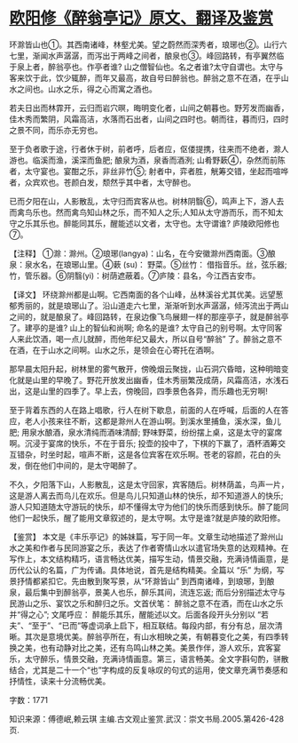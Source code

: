 # [欧阳修《醉翁亭记》原文、翻译及鉴赏](https://www.vrrw.net/wx/14139.html)

环滁皆山也①。其西南诸峰，林壑尤美。望之蔚然而深秀者，琅琊也②。山行六七里，渐闻水声潺潺，而泻出于两峰之间者，酿泉也③。峰回路转，有亭翼然临于泉上者，醉翁亭也。作亭者谁? 山之僧智仙也。名之者谁?太守自谓也。太守与客来饮于此，饮少辄醉，而年又最高，故自号曰醉翁也。醉翁之意不在酒，在乎山水之间也。山水之乐，得之心而寓之酒也。

若夫日出而林霏开，云归而岩穴暝，晦明变化者，山间之朝暮也。野芳发而幽香，佳木秀而繁阴，风霜高洁，水落而石出者，山间之四时也。朝而往，暮而归，四时之景不同，而乐亦无穷也。

至于负者歌于途，行者休于树，前者呼，后者应，伛偻提携，往来而不绝者，滁人游也。临溪而渔，溪深而鱼肥; 酿泉为酒，泉香而酒洌; 山肴野蔌④，杂然而前陈者，太守宴也。宴酣之乐，非丝非竹⑤; 射者中，弈者胜，觥筹交错，坐起而喧哗者，众宾欢也。苍颜白发，颓然乎其中者，太守醉也。

已而夕阳在山，人影散乱，太守归而宾客从也。树林阴翳⑥，鸣声上下，游人去而禽鸟乐也。然而禽鸟知山林之乐，而不知人之乐;人知从太守游而乐，而不知太守之乐其乐也。醉能同其乐，醒能述以文者，太守也。太守谓谁? 庐陵欧阳修也⑦。



【注释】 ①滁：滁州。②琅琊(langya)：山名，在今安徽滁州西南面。③酿泉：泉水名，在琅琊山里。④蔌 (su)： 野菜。⑤丝竹： 借指音乐。丝，弦乐器; 竹，管乐器。⑥阴翳(yi)：树荫遮蔽着。⑦庐陵：县名，今江西吉安市。

【译文】 环绕滁州都是山啊。它西南面的各个山峰，丛林溪谷尤其优美。远望葱郁秀丽的，就是琅琊山了。沿山道走六七里，渐渐听到水声潺潺，倾泻流出于两山之间的，就是酿泉了。峰回路转，在泉边像飞鸟展翅一样的那座亭子，就是醉翁亭了。建亭的是谁? 山上的智仙和尚啊; 命名的是谁? 太守自己的别号啊。太守同客人来此饮酒，喝一点儿就醉，而他年纪又最大，所以自号“醉翁” 了。醉翁之意不在酒，在于山水之间啊。山水之乐，是领会在心寄托在酒啊。

那早晨太阳升起，树林里的雾气散开，傍晚烟云聚拢，山石洞穴昏暗，这种明暗变化就是山里的早晚了。野花开放发出幽香，佳木秀丽繁茂成荫，风霜高洁，水浅石出，这是山里的四季了。早上去，傍晚回，四季景色各异，而乐趣也无穷啊!

至于背着东西的人在路上唱歌，行人在树下歇息，前面的人在呼喊，后面的人在答应，老人小孩来往不断，这都是滁州人在游山啊。到溪水里捕鱼，溪水深，鱼儿肥; 用泉水酿酒，泉水清纯而酒味清醇; 野味野菜，纷纷摆上桌，这是太守的宴席啊。沉浸于宴席的快乐，不在于音乐; 投壶的投中了，下棋的下赢了，酒杯酒筹交互错杂，时坐时起，喧声不断，这是各位宾客在欢乐啊。苍老的容颜，花白的头发，倒在他们中间的，是太守喝醉了。

不久，夕阳落下山，人影散乱，这是太守回家，宾客随后。树林荫盖，鸟声一片，这是游人离去而鸟儿在欢乐。但是鸟儿只知道山林的快乐，却不知道游人的快乐; 游人只知道随太守游玩的快乐，却不懂得太守为他们的快乐而感到快乐。醉了能同他们一起快乐，醒了能用文章叙述的，是太守啊。太守是谁?就是庐陵的欧阳修。

【鉴赏】 本文是《丰乐亭记》的姊妹篇，写于同一年。文章生动地描述了滁州山水之美和作者与民同游宴之乐，表达了作者寄情山水以遣官场失意的达观精神。在写作上，本文结构精巧，语言畅达优美，描写生动，情景交融，充满诗情画意，是历代公认的名篇，广为传诵。具体地说，首先是结构精美。全篇以 “乐” 为纲，写景抒情都紧扣它。先由散到聚写景，从“环滁皆山” 到西南诸峰，到琅琊，到酿泉，最后集中到醉翁亭，景美人也乐，醉乐其间，流连忘返; 而后分别描述太守与民游山之乐、宴饮之乐和醉归之乐。文首伏笔： 醉翁之意不在酒，而在山水之乐并“得之心”; 文尾呼应： 醉能乐其乐，醒能述以文。后面各段开头分别以 “若夫”、“至于”、“已而”等虚词承上启下，相互联结。每段内部，有分有总，层次清晰。其次是意境优美。醉翁亭所在，有山水相映之美，有朝暮变化之美，有四季转换之美，也有动静对比之美，还有鸟鸣山林之美。美景作伴，游人欢乐，宾客宴乐，太守醉乐，情景交融，充满诗情画意。第三，语言畅美。全文字斟句酌，骈散结合，尤其是二十一个“也”字构成的反复咏叹的句式的运用，使文章充满节奏感和抒情性，读来十分流畅优美。

字数：1771

知识来源：傅德岷,赖云琪 主编.古文观止鉴赏.武汉：崇文书局.2005.第426-428页.

